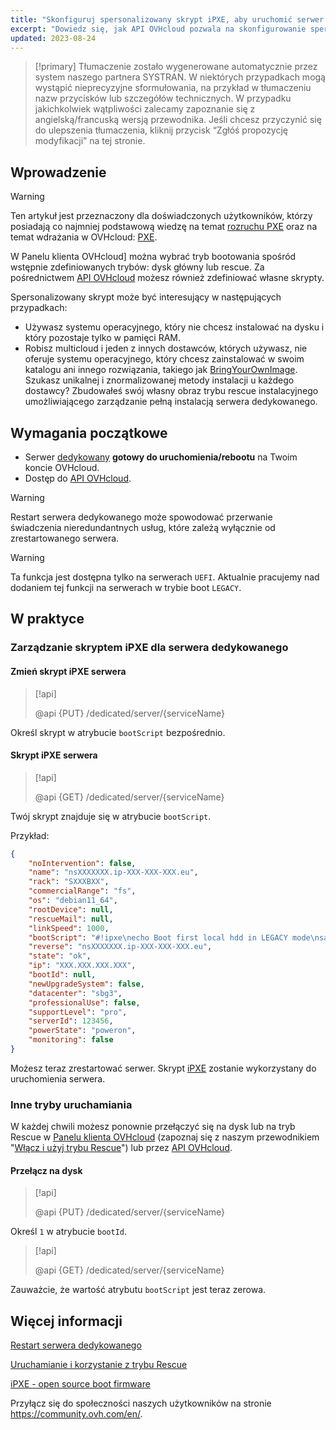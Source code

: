 ```yaml
---
title: "Skonfiguruj spersonalizowany skrypt iPXE, aby uruchomić serwer przez API OVHcloud"
excerpt: "Dowiedz się, jak API OVHcloud pozwala na skonfigurowanie spersonalizowanego skryptu PXE do uruchamiania serwera"
updated: 2023-08-24
---
```


> [!primary]
> Tłumaczenie zostało wygenerowane automatycznie przez system naszego partnera SYSTRAN. W niektórych przypadkach mogą wystąpić nieprecyzyjne sformułowania, na przykład w tłumaczeniu nazw przycisków lub szczegółów technicznych. W przypadku jakichkolwiek wątpliwości zalecamy zapoznanie się z angielską/francuską wersją przewodnika. Jeśli chcesz przyczynić się do ulepszenia tłumaczenia, kliknij przycisk “Zgłóś propozycję modyfikacji” na tej stronie.
>

## Wprowadzenie

> [!warning]
>
> Ten artykuł jest przeznaczony dla doświadczonych użytkowników, którzy posiadają co najmniej podstawową wiedzę na temat [rozruchu PXE](https://en.wikipedia.org/wiki/Preboot_Execution_Environment) oraz na temat wdrażania w OVHcloud: [PXE](https://ipxe.org/).
>

W Panelu klienta OVHcloud] można wybrać tryb bootowania spośród wstępnie zdefiniowanych trybów: dysk główny lub rescue.
Za pośrednictwem [API OVHcloud](https://api.ovh.com/) możesz również zdefiniować własne skrypty.

Spersonalizowany skrypt może być interesujący w następujących przypadkach:

- Używasz systemu operacyjnego, który nie chcesz instalować na dysku i który pozostaje tylko w pamięci RAM.
- Robisz multicloud i jeden z innych dostawców, których używasz, nie oferuje systemu operacyjnego, który chcesz zainstalować w swoim katalogu ani innego rozwiązania, takiego jak [BringYourOwnImage](/pages/bare_metal_cloud/dedicated_servers/bring-your-own-image/). Szukasz unikalnej i znormalizowanej metody instalacji u każdego dostawcy? Zbudowałeś swój własny obraz trybu rescue instalacyjnego umożliwiającego zarządzanie pełną instalacją serwera dedykowanego.

## Wymagania początkowe

- Serwer [dedykowany](https://www.ovhcloud.com/pl/bare-metal/) **gotowy do uruchomienia/rebootu** na Twoim koncie OVHcloud.
- Dostęp do [API OVHcloud](https://api.ovh.com/).

> [!warning]
>
> Restart serwera dedykowanego może spowodować przerwanie świadczenia nieredundantnych usług, które zależą wyłącznie od zrestartowanego serwera.
>

> [!warning]
>
> Ta funkcja jest dostępna tylko na serwerach `UEFI`. Aktualnie pracujemy nad dodaniem tej funkcji na serwerach w trybie boot `LEGACY`.
>

## W praktyce

### Zarządzanie skryptem iPXE dla serwera dedykowanego <a name="manageIpxeScript"></a>

#### Zmień skrypt iPXE serwera <a name="changeIpxeScript"></a>

> [!api]
>
> @api {PUT} /dedicated/server/{serviceName}
>

Określ skrypt w atrybucie `bootScript` bezpośrednio.

#### Skrypt iPXE serwera <a name="getIpxeScript"></a>

> [!api]
>
> @api {GET} /dedicated/server/{serviceName}
>

Twój skrypt znajduje się w atrybucie `bootScript`.

Przykład:

```json
{
    "noIntervention": false,
    "name": "nsXXXXXXX.ip-XXX-XXX-XXX.eu",
    "rack": "SXXXBXX",
    "commercialRange": "fs",
    "os": "debian11_64",
    "rootDevice": null,
    "rescueMail": null,
    "linkSpeed": 1000,
    "bootScript": "#!ipxe\necho Boot first local hdd in LEGACY mode\nsanboot --no-describe --drive 0x80\nexit 1\n",
    "reverse": "nsXXXXXXX.ip-XXX-XXX-XXX.eu",
    "state": "ok",
    "ip": "XXX.XXX.XXX.XXX",
    "bootId": null,
    "newUpgradeSystem": false,
    "datacenter": "sbg3",
    "professionalUse": false,
    "supportLevel": "pro",
    "serverId": 123456,
    "powerState": "poweron",
    "monitoring": false
}
```

Możesz teraz zrestartować serwer. Skrypt [iPXE](https://ipxe.org/) zostanie wykorzystany do uruchomienia serwera.

### Inne tryby uruchamiania <a name="leaveIpxeScript"></a>

W każdej chwili możesz ponownie przełączyć się na dysk lub na tryb Rescue w [Panelu klienta OVHcloud](https://www.ovh.com/auth/?action=gotomanager&from=https://www.ovh.pl/&ovhSubsidiary=pl) (zapoznaj się z naszym przewodnikiem "[Włącz i użyj trybu Rescue](/pages/bare_metal_cloud/dedicated_servers/rescue_mode)") lub przez [API OVHcloud](https://api.ovh.com/).

#### Przełącz na dysk <a name="switchToDisk"></a>

> [!api]
>
> @api {PUT} /dedicated/server/{serviceName}
>

Określ `1` w atrybucie `bootId`.

> [!api]
>
> @api {GET} /dedicated/server/{serviceName}
>

Zauważcie, że wartość atrybutu `bootScript` jest teraz zerowa.

## Więcej informacji <a name="gofurther"></a>

[Restart serwera dedykowanego](/pages/bare_metal_cloud/dedicated_servers/getting-started-with-dedicated-server#reboot)

[Uruchamianie i korzystanie z trybu Rescue](/pages/bare_metal_cloud/dedicated_servers/rescue_mode)

[iPXE - open source boot firmware](https://ipxe.org/)

Przyłącz się do społeczności naszych użytkowników na stronie <https://community.ovh.com/en/>.
